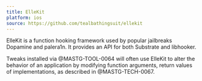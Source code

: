 ```yaml
---
title: ElleKit
platform: ios
source: https://github.com/tealbathingsuit/ellekit
---
```


ElleKit is a function hooking framework used by popular jailbreaks Dopamine and palera1n. It provides an API for both Substrate and libhooker.

Tweaks installed via @MASTG-TOOL-0064 will often use ElleKit to alter the behavior of an application by modifying function arguments, return values of implementations, as described in @MASTG-TECH-0067.
